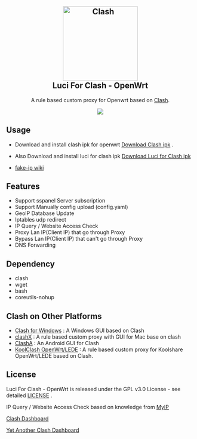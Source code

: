<h2 align="center">
  <img src="https://github.com/Dreamacro/clash/raw/master/docs/logo.png" alt="Clash" width="200">
  <br>Luci For Clash - OpenWrt <br>

</h2>

  <p align="center">
	A rule based custom proxy for Openwrt based on <a href="https://github.com/Dreamacro/clash" target="_blank">Clash</a>.
  </p>
  <p align="center">
  <a target="_blank" href="https://github.com/frainzy1477/luci-app-clash/releases/tag/v0.26.0">
    <img src="https://img.shields.io/badge/luci%20for%20clash-v0.26.0-blue.svg">
  </a>
  
  </p>

  
 ## Usage

- Download and install clash ipk for openwrt [Download Clash ipk](https://github.com/frainzy1477/clash/releases) .

- Also Download and install luci for clash ipk  [Download Luci for Clash ipk](https://github.com/frainzy1477/luci-app-clash/releases)

- [fake-ip wiki](https://github.com/frainzy1477/luci-app-clash/wiki/Fake-IP-Mode)
 
## Features
- Support sspanel Server subscription
- Support Manually config upload (config.yaml)
- GeoIP Database Update
- Iptables udp redirect
- IP Query / Website Access Check
- Proxy Lan IP(Client IP) that go through Proxy
- Bypass Lan IP(Client IP) that can't go through Proxy
- DNS Forwarding

## Dependency

- clash
- wget
- bash
- coreutils-nohup

## Clash on Other Platforms

- [Clash for Windows](https://github.com/Fndroid/clash_for_windows_pkg/releases) : A Windows GUI based on Clash
- [clashX](https://github.com/yichengchen/clashX) : A rule based custom proxy with GUI for Mac base on clash
- [ClashA](https://github.com/ccg2018/ClashA/tree/master) : An Android GUI for Clash
- [KoolClash OpenWrt/LEDE](https://github.com/SukkaW/Koolshare-Clash/tree/master) : A rule based custom proxy for Koolshare OpenWrt/LEDE based on Clash.

## License

Luci For Clash - OpenWrt is released under the GPL v3.0 License - see detailed [LICENSE](https://github.com/frainzy1477/luci-app-clash/blob/master/LICENSE) .

IP Query / Website Access Check based on  knowledge from  [MyIP](https://github.com/SukkaW/MyIP)

[Clash Dashboard](https://github.com/Dreamacro/clash-dashboard)

[Yet Another Clash Dashboard](https://github.com/haishanh/yacd)
